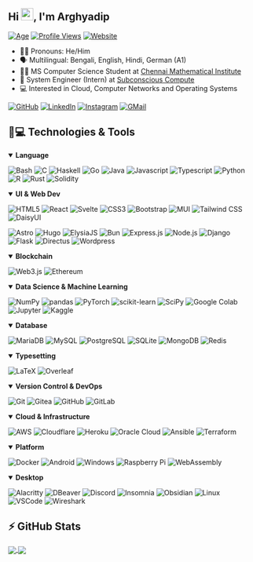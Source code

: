 ## Hi <img src="https://media.giphy.com/media/hvRJCLFzcasrR4ia7z/giphy.gif" width="25px">, I'm Arghyadip

[![Age](https://img.shields.io/badge/Age-22-blue)](https://shields.io)
[![Profile Views](https://komarev.com/ghpvc/?username=arghyadipchak)](https://github.com/antonkomarev/github-profile-views-counter)
[![Website](https://img.shields.io/badge/-arghyac.com-313244?style=flat-square&logo=github&logoColor=white)](https://arghyac.com/)

- 🏳️‍🌈 Pronouns: He/Him
- 🗣️ Multilingual: Bengali, English, Hindi, German (A1)
- 👨‍🎓 MS Computer Science Student at [Chennai Mathematical Institute](https://www.cmi.ac.in)
- 💼 System Engineer (Intern) at [Subconscious Compute](https://www.subcom.tech)
- 💻 Interested in Cloud, Computer Networks and Operating Systems

[![GitHub](https://img.shields.io/badge/-arghyadipchak-181717?style=flat-square&logo=github&logoColor=white)](https://github.com/arghyadipchak/)
[![LinkedIn](https://img.shields.io/badge/-arghyadipchak-0A66C2?logo=linkedin&logoColor=white)](https://www.linkedin.com/in/arghyadipchak/)
[![Instagram](https://img.shields.io/badge/-arghyadipchak-E4405F?logo=instagram&logoColor=white)]([mailto:arghyadip.chak16@gmail.com](https://www.instagram.com/arghyadipchak/))
[![GMail](https://img.shields.io/badge/-arghyadip.chak16@gmail.com-EA4335?logo=gmail&logoColor=white)](mailto:arghyadip.chak16@gmail.com)

## 🚀💻 Technologies & Tools

<details open>
<summary><b>Language</b></summary>

![Bash](https://img.shields.io/badge/-Bash-4EAA25?style=flat-square&logo=gnubash&logoColor=white)
![C](https://img.shields.io/badge/-C-A8B9CC?style=flat-square&logo=c&logoColor=white)
![Haskell](https://img.shields.io/badge/-Haskell-5D4F85?style=flat-square&logo=haskell&logoColor=white)
![Go](https://img.shields.io/badge/-Go-00ADD8?style=flat-square&logo=go&logoColor=white)
![Java](https://img.shields.io/badge/-Java-FFA518?style=flat-square&logo=openjdk&logoColor=white)
![Javascript](https://img.shields.io/badge/-Javascript-F7DF1E?style=flat-square&logo=javascript&logoColor=white)
![Typescript](https://img.shields.io/badge/-Typescript-3178C6?style=flat-square&logo=typescript&logoColor=white)
![Python](https://img.shields.io/badge/-Python-3776AB?style=flat-square&logo=python&logoColor=white)
![R](https://img.shields.io/badge/-R-276DC3?style=flat-square&logo=r&logoColor=white)
![Rust](https://img.shields.io/badge/-Rust-000000?style=flat-square&logo=rust&logoColor=white)
![Solidity](https://img.shields.io/badge/-Solidity-363636?style=flat-square&logo=solidity&logoColor=white)

</details>

<details open>
<summary><b>UI & Web Dev</b></summary>

![HTML5](https://img.shields.io/badge/-HTML5-E34F26?style=flat-square&logo=html5&logoColor=white)
![React](https://img.shields.io/badge/-React-61DAFB?style=flat-square&logo=react&logoColor=white)
![Svelte](https://img.shields.io/badge/-Svelte-FF3E00?style=flat-square&logo=svelte&logoColor=white)
![CSS3](https://img.shields.io/badge/-CSS3-1572B6?style=flat-square&logo=css3&logoColor=white)
![Bootstrap](https://img.shields.io/badge/-Bootstrap-7952B3?style=flat-square&logo=bootstrap&logoColor=white)
![MUI](https://img.shields.io/badge/-MUI-007FFF?style=flat-square&logo=mui&logoColor=white)
![Tailwind CSS](https://img.shields.io/badge/-Tailwind_CSS-06B6D4?style=flat-square&logo=tailwindcss&logoColor=white)
![DaisyUI](https://img.shields.io/badge/-DaisyUI-5A0EF8?style=flat-square&logo=daisyui&logoColor=white)

![Astro](https://img.shields.io/badge/-Astro-BC52EE?style=flat-square&logo=astro&logoColor=white)
![Hugo](https://img.shields.io/badge/-Hugo-FF4088?style=flat-square&logo=hugo&logoColor=white)
![ElysiaJS](https://img.shields.io/badge/-ElysiaJS-1f2937?style=flat-square)
![Bun](https://img.shields.io/badge/-Bun-000000?style=flat-square&logo=bun&logoColor=white)
![Express.js](https://img.shields.io/badge/-Express.js-000000?style=flat-square&logo=express&logoColor=white)
![Node.js](https://img.shields.io/badge/-Node.js-339933?style=flat-square&logo=nodedotjs&logoColor=white)
![Django](https://img.shields.io/badge/-Django-092E20?style=flat-square&logo=django&logoColor=white)
![Flask](https://img.shields.io/badge/-Flask-000000?style=flat-square&logo=flask&logoColor=white)
![Directus](https://img.shields.io/badge/-Directus-263238?style=flat-square&logo=directus&logoColor=white)
![Wordpress](https://img.shields.io/badge/-Wordpress-21759B?style=flat-square&logo=wordpress&logoColor=white)

</details>

<details open>
<summary><b>Blockchain</b></summary>

![Web3.js](https://img.shields.io/badge/-Web3.js-F16822?style=flat-square&logo=web3dotjs&logoColor=white)
![Ethereum](https://img.shields.io/badge/-Ethereum-3C3C3D?style=flat-square&logo=ethereum&logoColor=white)

</details>

<details open>
<summary><b>Data Science & Machine Learning</b></summary>

![NumPy](https://img.shields.io/badge/-NumPy-013243?style=flat-square&logo=numpy&logoColor=white)
![pandas](https://img.shields.io/badge/-pandas-150458?style=flat-square&logo=pandas&logoColor=white)
![PyTorch](https://img.shields.io/badge/-PyTorch-EE4C2C?style=flat-square&logo=pytorch&logoColor=white)
![scikit-learn](https://img.shields.io/badge/-scikit--learn-F7931E?style=flat-square&logo=scikitlearn&logoColor=white)
![SciPy](https://img.shields.io/badge/-SciPy-8CAAE6?style=flat-square&logo=scipy&logoColor=white)
![Google Colab](https://img.shields.io/badge/-Google_Colab-F9AB00?style=flat-square&logo=googlecolab&logoColor=white)
![Jupyter](https://img.shields.io/badge/-Jupyter-F37626?style=flat-square&logo=jupyter&logoColor=white)
![Kaggle](https://img.shields.io/badge/-Kaggle-20BEFF?style=flat-square&logo=kaggle&logoColor=white)

</details>

<details open>
<summary><b>Database</b></summary>

![MariaDB](https://img.shields.io/badge/-MariaDB-003545?style=flat-square&logo=mariadb&logoColor=white)
![MySQL](https://img.shields.io/badge/-MySQL-4479A1?style=flat-square&logo=mysql&logoColor=white)
![PostgreSQL](https://img.shields.io/badge/-PostgreSQL-4169E1?style=flat-square&logo=postgresql&logoColor=white)
![SQLite](https://img.shields.io/badge/-SQLite-003B57?style=flat-square&logo=sqlite&logoColor=white)
![MongoDB](https://img.shields.io/badge/-MongoDB-47A248?style=flat-square&logo=mongodb&logoColor=white)
![Redis](https://img.shields.io/badge/-Redis-DC382D?style=flat-square&logo=redis&logoColor=white)

</details>

<details open>
<summary><b>Typesetting</b></summary>

![LaTeX](https://img.shields.io/badge/-LaTex-008080?style=flat-square&logo=latex&logoColor=white)
![Overleaf](https://img.shields.io/badge/-Overleaf-47A141?style=flat-square&logo=overleaf&logoColor=white)

</details>

<details open>
<summary><b>Version Control & DevOps</b></summary>

![Git](https://img.shields.io/badge/-Git-F05032?style=flat-square&logo=git&logoColor=white)
![Gitea](https://img.shields.io/badge/-Gitea-609926?style=flat-square&logo=gitea&logoColor=white)
![GitHub](https://img.shields.io/badge/-GitHub-181717?style=flat-square&logo=github&logoColor=white)
![GitLab](https://img.shields.io/badge/-GitLab-FC6D26?style=flat-square&logo=gitlab&logoColor=white)

</details>

<details open>
<summary><b>Cloud & Infrastructure</b></summary>

![AWS](https://img.shields.io/badge/-AWS-232F3E?style=flat-square&logo=amazonaws&logoColor=white)
![Cloudflare](https://img.shields.io/badge/-Cloudflare-F38020?style=flat-square&logo=cloudflare&logoColor=white)
![Heroku](https://img.shields.io/badge/-Heroku-430098?style=flat-square&logo=heroku&logoColor=white)
![Oracle Cloud](https://img.shields.io/badge/-Oracle_Cloud-F80000?style=flat-square&logo=oracle&logoColor=white)
![Ansible](https://img.shields.io/badge/-Ansible-EE0000?style=flat-square&logo=ansible&logoColor=white)
![Terraform](https://img.shields.io/badge/-Terraform-7B42BC?style=flat-square&logo=terraform&logoColor=white)

</details>

<details open>
<summary><b>Platform</b></summary>

![Docker](https://img.shields.io/badge/-Docker-2496ED?style=flat-square&logo=docker&logoColor=white)
![Android](https://img.shields.io/badge/-Android-3DDC84?style=flat-square&logo=android&logoColor=white)
![Windows](https://img.shields.io/badge/-Windows-0078D4?style=flat-square&logo=windows&logoColor=white)
![Raspberry Pi](https://img.shields.io/badge/-Raspberry_Pi-A22846?style=flat-square&logo=raspberrypi&logoColor=white)
![WebAssembly](https://img.shields.io/badge/-WebAssembly-654FF0?style=flat-square&logo=webassembly&logoColor=white)

</details>

<details open>
<summary><b>Desktop</b></summary>

![Alacritty](https://img.shields.io/badge/-Alacritty-F46D01?style=flat-square&logo=alacritty&logoColor=white)
![DBeaver](https://img.shields.io/badge/-DBeaver-382924?style=flat-square)
![Discord](https://img.shields.io/badge/-Discord-5865F2?style=flat-square&logo=discord&logoColor=white)
![Insomnia](https://img.shields.io/badge/-Insomnia-4000BF?style=flat-square&logo=insomnia&logoColor=white)
![Obsidian](https://img.shields.io/badge/-Obsidian-7C3AED?style=flat-square&logo=obsidian&logoColor=white)
![Linux](https://img.shields.io/badge/-Linux-FCC624?style=flat-square&logo=linux&logoColor=white)
![VSCode](https://img.shields.io/badge/-Visual_Studio_Code-007ACC?style=flat-square&logo=visualstudiocode&logoColor=white)
![Wireshark](https://img.shields.io/badge/-Wireshark-1679A7?style=flat-square&logo=wireshark&logoColor=white)

</details>

## ⚡ GitHub Stats

<p><a href="https://github.com/anuraghazra/github-readme-stats">
  <img align="center" src="https://github-readme-stats.vercel.app/api?username=arghyadipchak&count_private=true&show_icons=true&bg_color=1e1e2e&text_color=cdd6f4&icon_color=cba6f7&title_color=94e2d5">
  <img align="center" src="https://github-readme-stats.vercel.app/api/top-langs?username=arghyadipchak&hide=html&layout=donut&bg_color=1e1e2e&text_color=cdd6f4&icon_color=cba6f7&title_color=94e2d5">
</a></p>
